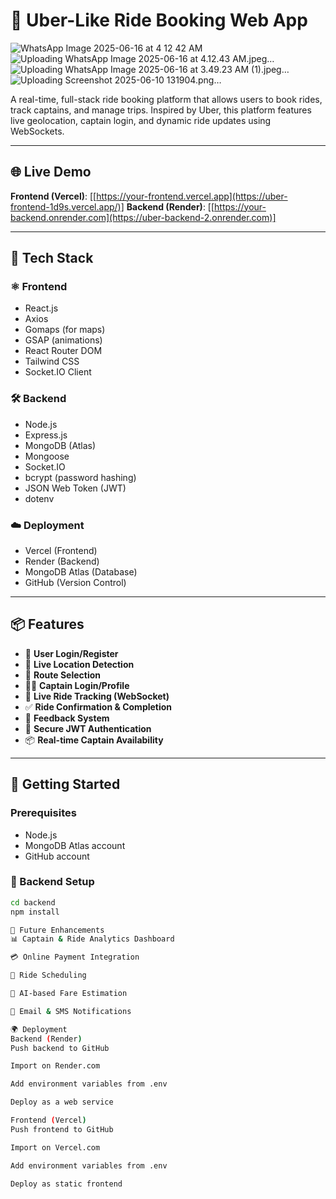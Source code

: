 # 🚖 Uber-Like Ride Booking Web App

![WhatsApp Image 2025-06-16 at 4 12 42 AM](https://github.com/user-attachments/assets/06ab3c87-4a3b-4567-b5f7-6bab81000f48)
![Uploading WhatsApp Image 2025-06-16 at 4.12.43 AM.jpeg…]()
![Uploading WhatsApp Image 2025-06-16 at 3.49.23 AM (1).jpeg…]()
![Uploading Screenshot 2025-06-10 131904.png…]()



A real-time, full-stack ride booking platform that allows users to book rides, track captains, and manage trips. Inspired by Uber, this platform features live geolocation, captain login, and dynamic ride updates using WebSockets.

---

## 🌐 Live Demo

**Frontend (Vercel)**: [[https://your-frontend.vercel.app](https://uber-frontend-1d9s.vercel.app/)]
**Backend (Render)**: [[https://your-backend.onrender.com](https://uber-backend-2.onrender.com)]

---

## 🧰 Tech Stack

### ⚛️ Frontend
- React.js
- Axios
- Gomaps (for maps)
- GSAP (animations)
- React Router DOM
- Tailwind CSS
- Socket.IO Client

### 🛠️ Backend
- Node.js
- Express.js
- MongoDB (Atlas)
- Mongoose
- Socket.IO
- bcrypt (password hashing)
- JSON Web Token (JWT)
- dotenv

### ☁️ Deployment
- Vercel (Frontend)
- Render (Backend)
- MongoDB Atlas (Database)
- GitHub (Version Control)

---

## 📦 Features

- 🚗 **User Login/Register**
- 📍 **Live Location Detection**
- 🧭 **Route Selection**
- 🧑‍✈️ **Captain Login/Profile**
- 🔁 **Live Ride Tracking (WebSocket)**
- ✅ **Ride Confirmation & Completion**
- 📝 **Feedback System**
- 🔐 **Secure JWT Authentication**
- 📦 **Real-time Captain Availability**

---

## 🚀 Getting Started

### Prerequisites

- Node.js
- MongoDB Atlas account
- GitHub account

### 🔧 Backend Setup

```bash
cd backend
npm install

📌 Future Enhancements
📊 Captain & Ride Analytics Dashboard

💳 Online Payment Integration

📅 Ride Scheduling

🧠 AI-based Fare Estimation

📩 Email & SMS Notifications

🌍 Deployment
Backend (Render)
Push backend to GitHub

Import on Render.com

Add environment variables from .env

Deploy as a web service

Frontend (Vercel)
Push frontend to GitHub

Import on Vercel.com

Add environment variables from .env

Deploy as static frontend
